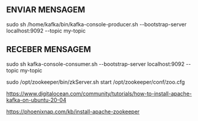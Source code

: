 ## ENVIAR MENSAGEM
sudo sh /home/kafka/bin/kafka-console-producer.sh --bootstrap-server localhost:9092 --topic my-topic


## RECEBER MENSAGEM
sudo sh kafka-console-consumer.sh --bootstrap-server localhost:9092 --topic my-topic










sudo /opt/zookeeper/bin/zkServer.sh start /opt/zookeeper/conf/zoo.cfg 

https://www.digitalocean.com/community/tutorials/how-to-install-apache-kafka-on-ubuntu-20-04

https://phoenixnap.com/kb/install-apache-zookeeper
